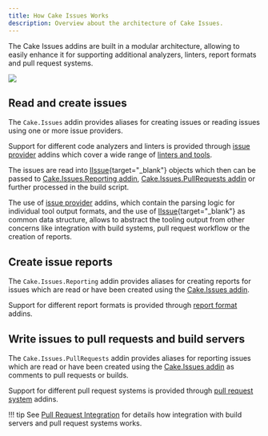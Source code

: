 ```yaml
---
title: How Cake Issues Works
description: Overview about the architecture of Cake Issues.
---
```


The Cake Issues addins are built in a modular architecture, allowing to easily
enhance it for supporting additional analyzers, linters, report formats and pull request systems.

![](./assets/overview.drawio)

## Read and create issues

The `Cake.Issues` addin provides aliases for creating issues or reading issues using one or more issue providers.

Support for different code analyzers and linters is provided through [issue provider] addins
which cover a wide range of [linters and tools].

The issues are read into [IIssue](https://cakebuild.net/api/Cake.Issues/IIssue/){target="_blank"} objects
which then can be passed to [Cake.Issues.Reporting addin](#create-issue-reports),
[Cake.Issues.PullRequests addin](#write-issues-to-pull-requests-and-build-servers) or further processed in the build script.

The use of [issue provider] addins, which contain the parsing logic for individual tool output formats,
and the use of [IIssue](https://cakebuild.net/api/Cake.Issues/IIssue/){target="_blank"} as common data structure,
allows to abstract the tooling output from other concerns like integration with
build systems, pull request workflow or the creation of reports.

## Create issue reports

The `Cake.Issues.Reporting` addin provides aliases for creating reports for issues
which are read or have been created using the [Cake.Issues addin](#read-and-create-issues).

Support for different report formats is provided through [report format] addins.

## Write issues to pull requests and build servers

The `Cake.Issues.PullRequests` addin provides aliases for reporting issues
which are read or have been created using the [Cake.Issues addin](#read-and-create-issues)
as comments to pull requests or builds.

Support for different pull request systems is provided through [pull request system] addins.

!!! tip
    See [Pull Request Integration] for details how integration with build servers and
    pull request systems works.

[issue provider]: ../issue-providers/index.md
[linters and tools]: ../supported-tools.md
[report format]: ../report-formats/index.md
[pull request system]: ../pull-request-systems/index.md
[Pull Request Integration]: pull-request-integration.md
